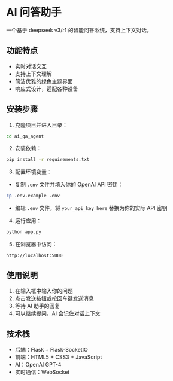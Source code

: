 # AI 问答助手

一个基于 deepseek v3/r1 的智能问答系统，支持上下文对话。

## 功能特点

- 实时对话交互
- 支持上下文理解
- 简洁优雅的绿色主题界面
- 响应式设计，适配各种设备

## 安装步骤

1. 克隆项目并进入目录：
```bash
cd ai_qa_agent
```

2. 安装依赖：
```bash
pip install -r requirements.txt
```

3. 配置环境变量：
- 复制 `.env` 文件并填入你的 OpenAI API 密钥：
```bash
cp .env.example .env
```
- 编辑 `.env` 文件，将 `your_api_key_here` 替换为你的实际 API 密钥

4. 运行应用：
```bash
python app.py
```

5. 在浏览器中访问：
```
http://localhost:5000
```

## 使用说明

1. 在输入框中输入你的问题
2. 点击发送按钮或按回车键发送消息
3. 等待 AI 助手的回复
4. 可以继续提问，AI 会记住对话上下文

## 技术栈

- 后端：Flask + Flask-SocketIO
- 前端：HTML5 + CSS3 + JavaScript
- AI：OpenAI GPT-4
- 实时通信：WebSocket 
